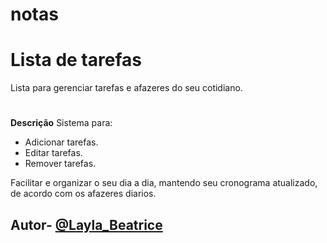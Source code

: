 # notas
# Lista de tarefas
Lista para gerenciar tarefas e afazeres do seu cotidiano. 

#
**Descrição**
Sistema para:
- Adicionar tarefas.
- Editar tarefas.
- Remover tarefas.

Facilitar e organizar o seu dia a dia, mantendo seu cronograma atualizado, de acordo com os afazeres diarios.

## Autor- [@Layla_Beatrice](https://www.github.com/laylabtrice)